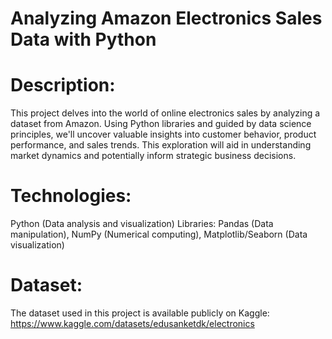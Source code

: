 # Analyzing Amazon Electronics Sales Data with Python

# Description:

This project delves into the world of online electronics sales by analyzing a dataset from Amazon. Using Python libraries and guided by data science principles, we'll uncover valuable insights into customer behavior, product performance, and sales trends. This exploration will aid in understanding market dynamics and potentially inform strategic business decisions.

# Technologies:

Python (Data analysis and visualization) Libraries: Pandas (Data manipulation), NumPy (Numerical computing), Matplotlib/Seaborn (Data visualization)

# Dataset:

The dataset used in this project is available publicly on Kaggle: https://www.kaggle.com/datasets/edusanketdk/electronics

